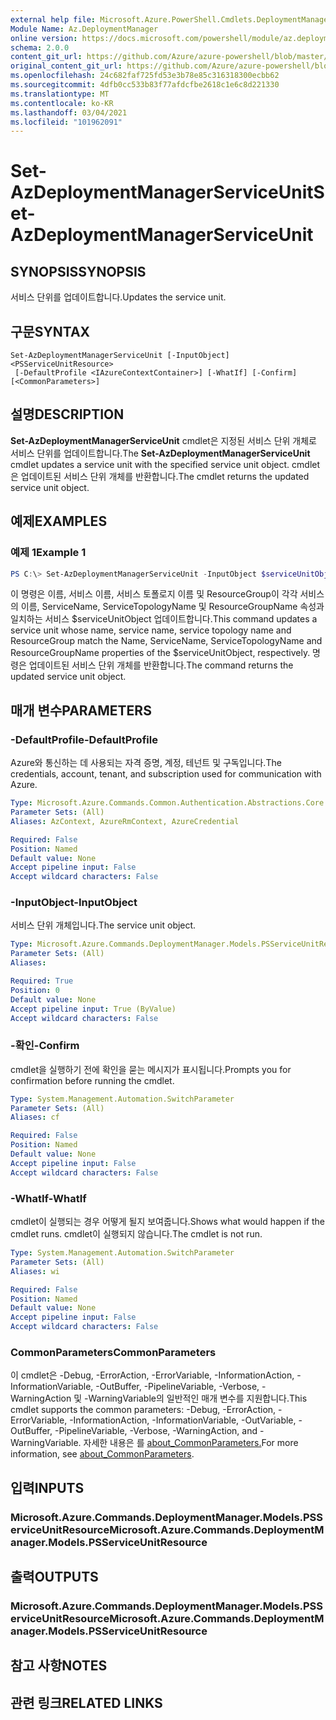 ```yaml
---
external help file: Microsoft.Azure.PowerShell.Cmdlets.DeploymentManager.dll-Help.xml
Module Name: Az.DeploymentManager
online version: https://docs.microsoft.com/powershell/module/az.deploymentmanager/set-azdeploymentmanagerserviceunit
schema: 2.0.0
content_git_url: https://github.com/Azure/azure-powershell/blob/master/src/DeploymentManager/DeploymentManager/help/Set-AzDeploymentManagerServiceUnit.md
original_content_git_url: https://github.com/Azure/azure-powershell/blob/master/src/DeploymentManager/DeploymentManager/help/Set-AzDeploymentManagerServiceUnit.md
ms.openlocfilehash: 24c682faf725fd53e3b78e85c316318300ecbb62
ms.sourcegitcommit: 4dfb0cc533b83f77afdcfbe2618c1e6c8d221330
ms.translationtype: MT
ms.contentlocale: ko-KR
ms.lasthandoff: 03/04/2021
ms.locfileid: "101962091"
---
```

# <span data-ttu-id="0c9aa-101">Set-AzDeploymentManagerServiceUnit</span><span class="sxs-lookup"><span data-stu-id="0c9aa-101">Set-AzDeploymentManagerServiceUnit</span></span>

## <span data-ttu-id="0c9aa-102">SYNOPSIS</span><span class="sxs-lookup"><span data-stu-id="0c9aa-102">SYNOPSIS</span></span>
<span data-ttu-id="0c9aa-103">서비스 단위를 업데이트합니다.</span><span class="sxs-lookup"><span data-stu-id="0c9aa-103">Updates the service unit.</span></span>

## <span data-ttu-id="0c9aa-104">구문</span><span class="sxs-lookup"><span data-stu-id="0c9aa-104">SYNTAX</span></span>

```
Set-AzDeploymentManagerServiceUnit [-InputObject] <PSServiceUnitResource>
 [-DefaultProfile <IAzureContextContainer>] [-WhatIf] [-Confirm] [<CommonParameters>]
```

## <span data-ttu-id="0c9aa-105">설명</span><span class="sxs-lookup"><span data-stu-id="0c9aa-105">DESCRIPTION</span></span>
<span data-ttu-id="0c9aa-106">**Set-AzDeploymentManagerServiceUnit** cmdlet은 지정된 서비스 단위 개체로 서비스 단위를 업데이트합니다.</span><span class="sxs-lookup"><span data-stu-id="0c9aa-106">The **Set-AzDeploymentManagerServiceUnit** cmdlet updates a service unit with the specified service unit object.</span></span>
<span data-ttu-id="0c9aa-107">cmdlet은 업데이트된 서비스 단위 개체를 반환합니다.</span><span class="sxs-lookup"><span data-stu-id="0c9aa-107">The cmdlet returns the updated service unit object.</span></span>

## <span data-ttu-id="0c9aa-108">예제</span><span class="sxs-lookup"><span data-stu-id="0c9aa-108">EXAMPLES</span></span>

### <span data-ttu-id="0c9aa-109">예제 1</span><span class="sxs-lookup"><span data-stu-id="0c9aa-109">Example 1</span></span>
```powershell
PS C:\> Set-AzDeploymentManagerServiceUnit -InputObject $serviceUnitObject
```

<span data-ttu-id="0c9aa-110">이 명령은 이름, 서비스 이름, 서비스 토폴로지 이름 및 ResourceGroup이 각각 서비스의 이름, ServiceName, ServiceTopologyName 및 ResourceGroupName 속성과 일치하는 서비스 $serviceUnitObject 업데이트합니다.</span><span class="sxs-lookup"><span data-stu-id="0c9aa-110">This command updates a service unit whose name, service name, service topology name and ResourceGroup match the Name, ServiceName, ServiceTopologyName and ResourceGroupName properties of the $serviceUnitObject, respectively.</span></span>
<span data-ttu-id="0c9aa-111">명령은 업데이트된 서비스 단위 개체를 반환합니다.</span><span class="sxs-lookup"><span data-stu-id="0c9aa-111">The command returns the updated service unit object.</span></span>

## <span data-ttu-id="0c9aa-112">매개 변수</span><span class="sxs-lookup"><span data-stu-id="0c9aa-112">PARAMETERS</span></span>

### <span data-ttu-id="0c9aa-113">-DefaultProfile</span><span class="sxs-lookup"><span data-stu-id="0c9aa-113">-DefaultProfile</span></span>
<span data-ttu-id="0c9aa-114">Azure와 통신하는 데 사용되는 자격 증명, 계정, 테넌트 및 구독입니다.</span><span class="sxs-lookup"><span data-stu-id="0c9aa-114">The credentials, account, tenant, and subscription used for communication with Azure.</span></span>

```yaml
Type: Microsoft.Azure.Commands.Common.Authentication.Abstractions.Core.IAzureContextContainer
Parameter Sets: (All)
Aliases: AzContext, AzureRmContext, AzureCredential

Required: False
Position: Named
Default value: None
Accept pipeline input: False
Accept wildcard characters: False
```

### <span data-ttu-id="0c9aa-115">-InputObject</span><span class="sxs-lookup"><span data-stu-id="0c9aa-115">-InputObject</span></span>
<span data-ttu-id="0c9aa-116">서비스 단위 개체입니다.</span><span class="sxs-lookup"><span data-stu-id="0c9aa-116">The service unit object.</span></span>

```yaml
Type: Microsoft.Azure.Commands.DeploymentManager.Models.PSServiceUnitResource
Parameter Sets: (All)
Aliases:

Required: True
Position: 0
Default value: None
Accept pipeline input: True (ByValue)
Accept wildcard characters: False
```

### <span data-ttu-id="0c9aa-117">-확인</span><span class="sxs-lookup"><span data-stu-id="0c9aa-117">-Confirm</span></span>
<span data-ttu-id="0c9aa-118">cmdlet을 실행하기 전에 확인을 묻는 메시지가 표시됩니다.</span><span class="sxs-lookup"><span data-stu-id="0c9aa-118">Prompts you for confirmation before running the cmdlet.</span></span>

```yaml
Type: System.Management.Automation.SwitchParameter
Parameter Sets: (All)
Aliases: cf

Required: False
Position: Named
Default value: None
Accept pipeline input: False
Accept wildcard characters: False
```

### <span data-ttu-id="0c9aa-119">-WhatIf</span><span class="sxs-lookup"><span data-stu-id="0c9aa-119">-WhatIf</span></span>
<span data-ttu-id="0c9aa-120">cmdlet이 실행되는 경우 어떻게 될지 보여줍니다.</span><span class="sxs-lookup"><span data-stu-id="0c9aa-120">Shows what would happen if the cmdlet runs.</span></span>
<span data-ttu-id="0c9aa-121">cmdlet이 실행되지 않습니다.</span><span class="sxs-lookup"><span data-stu-id="0c9aa-121">The cmdlet is not run.</span></span>

```yaml
Type: System.Management.Automation.SwitchParameter
Parameter Sets: (All)
Aliases: wi

Required: False
Position: Named
Default value: None
Accept pipeline input: False
Accept wildcard characters: False
```

### <span data-ttu-id="0c9aa-122">CommonParameters</span><span class="sxs-lookup"><span data-stu-id="0c9aa-122">CommonParameters</span></span>
<span data-ttu-id="0c9aa-123">이 cmdlet은 -Debug, -ErrorAction, -ErrorVariable, -InformationAction, -InformationVariable, -OutBuffer, -PipelineVariable, -Verbose, -WarningAction 및 -WarningVariable의 일반적인 매개 변수를 지원합니다.</span><span class="sxs-lookup"><span data-stu-id="0c9aa-123">This cmdlet supports the common parameters: -Debug, -ErrorAction, -ErrorVariable, -InformationAction, -InformationVariable, -OutVariable, -OutBuffer, -PipelineVariable, -Verbose, -WarningAction, and -WarningVariable.</span></span> <span data-ttu-id="0c9aa-124">자세한 내용은 를 [about_CommonParameters.](http://go.microsoft.com/fwlink/?LinkID=113216)</span><span class="sxs-lookup"><span data-stu-id="0c9aa-124">For more information, see [about_CommonParameters](http://go.microsoft.com/fwlink/?LinkID=113216).</span></span>

## <span data-ttu-id="0c9aa-125">입력</span><span class="sxs-lookup"><span data-stu-id="0c9aa-125">INPUTS</span></span>

### <span data-ttu-id="0c9aa-126">Microsoft.Azure.Commands.DeploymentManager.Models.PSServiceUnitResource</span><span class="sxs-lookup"><span data-stu-id="0c9aa-126">Microsoft.Azure.Commands.DeploymentManager.Models.PSServiceUnitResource</span></span>

## <span data-ttu-id="0c9aa-127">출력</span><span class="sxs-lookup"><span data-stu-id="0c9aa-127">OUTPUTS</span></span>

### <span data-ttu-id="0c9aa-128">Microsoft.Azure.Commands.DeploymentManager.Models.PSServiceUnitResource</span><span class="sxs-lookup"><span data-stu-id="0c9aa-128">Microsoft.Azure.Commands.DeploymentManager.Models.PSServiceUnitResource</span></span>

## <span data-ttu-id="0c9aa-129">참고 사항</span><span class="sxs-lookup"><span data-stu-id="0c9aa-129">NOTES</span></span>

## <span data-ttu-id="0c9aa-130">관련 링크</span><span class="sxs-lookup"><span data-stu-id="0c9aa-130">RELATED LINKS</span></span>
